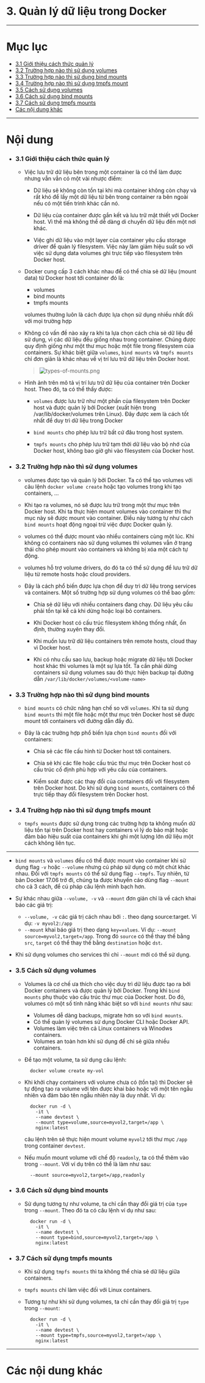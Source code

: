 # 3. Quản lý dữ liệu trong Docker

____

# Mục lục


- [3.1 Giới thiệu cách thức quản lý](#about)
- [3.2 Trường hợp nào thì sử dụng volumes](#volumes)
- [3.3 Trường hợp nào thì sử dụng bind mounts](#bind-mounts)
- [3.4 Trường hợp nào thì sử dụng tmpfs mount](#tmpfs)
- [3.5 Cách sử dụng volumes](#use-volumes)
- [3.6 Cách sử dụng bind mounts](#use-bind)
- [3.7 Cách sử dụng tmpfs mounts](#use-tmpfs)
- [Các nội dung khác](#content-others)

____

# <a name="content">Nội dung</a>

- ### <a name="about">3.1 Giới thiệu cách thức quản lý</a>

    - Việc lưu trữ dữ liệu bên trong một container là có thể làm được nhưng vẫn vẫn có một vài nhược điểm:

        + Dữ liệu sẽ không còn tồn tại khi mà container không còn chạy và rất khó để lấy một dữ liệu từ bên trong container ra bên ngoài nếu có một tiến trình khác cần nó.

        + Dữ liệu của container được gắn kết và lưu trữ mật thiết với Docker host. Vì thế mà không thể dễ dàng di chuyển dữ liệu đến một nơi khác.

        + Việc ghi dữ liệu vào một layer của container yêu cầu storage driver để quản lý filesystem. Việc này làm giảm hiệu suất so với việc sử dụng data volumes ghi trực tiếp vào filesystem trên Docker host.

    - Docker cung cấp 3 cách khác nhau để có thể chia sẻ dữ liệu (mount data) từ Docker host tới container đó là:

        + volumes
        + bind mounts
        + tmpfs mounts

        volumes thường luôn là cách được lựa chọn sử dụng nhiều nhất đối với mọi trường hợp

    - Không có vấn đề nào xảy ra khi ta lựa chọn cách chia sẻ dữ liệu để sử dụng, vì các dữ liệu đều giống nhau trong container. Chúng được quy định giống như một thư mục hoặc một file trong filesystem của containers. Sự khác biệt giữa `volumes`, `bind mounts` và `tmpfs mounts` chỉ đơn giản là khác nhau về vị trí lưu trữ dữ liệu trên Docker host.

        > ![types-of-mounts.png](../../images/types-of-mounts.png)

    - Hình ảnh trên mô tả vị trí lưu trữ dữ liệu của container trên Docker host. Theo đó, ta có thể thấy được:

        + `volumes` được lưu trữ như một phần của filesystem trên Docker host và được quản lý bởi Docker (xuất hiện trong /var/lib/docker/volumes trên Linux).  Đây được xem là cách tốt nhất để duy trì dữ liệu trong Docker

        + `bind mounts` cho phép lưu trữ bất cứ đâu trong host system. 

        + `tmpfs mounts` cho phép lưu trữ tạm thời dữ liệu vào bộ nhớ của Docker host, không bao giờ ghi vào filesystem của Docker host.

- ### <a name="volumes">3.2 Trường hợp nào thì sử dụng volumes</a>

    - volumes được tạo và quản lý bởi Docker. Ta có thể tạo volumes với câu lệnh `docker volume create` hoặc tạo volumes trong khi tạo containers, ...

    - Khi tạo ra volumes, nó sẽ được lưu trữ trong một thư mục trên Docker host. Khi ta thực hiện mount volumes vào container thì thư mục này sẽ được mount vào container. Điều này tương tự như cách `bind mounts` hoạt động ngoại trừ việc được Docker quản lý.

    - volumes có thể được mount vào nhiểu containers cùng một lúc. Khi không có containers nào sử dụng volumes thì volumes vẫn ở trạng thái cho phép mount vào containers và không bị xóa một cách tự động.

    - volumes hỗ trợ volume drivers, do đó ta có thể sử dụng để lưu trữ dữ liệu từ remote hosts hoặc cloud providers.

    - Đây là cách phổ biến được lựa chọn để duy trì dữ liệu trong services và containers. Một số trường hợp sử dụng volumes có thể bao gồm:

        + Chia sẻ dữ liệu với nhiều containers đang chạy. Dữ liệu yêu cầu phải tồn tại kể cả khi dừng hoặc loại bỏ containers.

        + Khi Docker host có cấu trúc filesystem không thống nhất, ổn định, thường xuyên thay đổi.

        + Khi muốn lưu trữ dữ liệu containers trên remote hosts, cloud thay vì Docker host.

        + Khi có nhu cầu sao lưu, backup hoặc migrate dữ liệu tới Docker host khác thì volumes là một sự lựa tốt. Ta cần phải dừng containers sử dụng volumes sau đó thực hiện backup tại đường dẫn `/var/lib/docker/volumes/<volume-name>`


- ### <a name="bind-mounts">3.3 Trường hợp nào thì sử dụng bind mounts</a>

    - `bind mounts` có chức năng hạn chế so với `volumes`. Khi ta sử dụng `bind mounts` thì một file hoặc một thư mục trên Docker host sẽ được mount tới containers với đường dẫn đầy đủ.

    - Đây là các trường hợp phổ biến lựa chọn `bind mounts` đối với containers:

        + Chia sẻ các file cấu hình từ Docker host tới containers. 

        + Chia sẻ khi các file hoặc cấu trúc thư mục trên Docker host có cấu trúc cố định phù hợp với yêu cầu của containers.

        + Kiểm soát được các thay đổi của containers đối với filesystem trên Docker host. Do khi sử dụng `bind mounts`, containers có thể trực tiếp thay đổi filesystem trên Docker host.

- ### <a name="tmpfs">3.4 Trường hợp nào thì sử dụng tmpfs mount</a>

    - `tmpfs mounts` được sử dụng trong các trường hợp ta không muốn dữ liệu tồn tại trên Docker host hay containers vì lý do bảo mật hoặc đảm bảo hiệu suất của containers khi ghi một lượng lớn dữ liệu một cách không liên tục.

____

- `bind mounts` và `volumes` đều có thể được mount vào container khi sử dụng flag `-v` hoặc `--volume` nhưng cú pháp sử dụng có một chút khác nhau. Đối với `tmpfs mounts` có thể sử dụng flag `--tmpfs`. Tuy nhiên, từ bản Docker 17.06 trở đi, chúng ta được khuyến cáo dùng flag `--mount` cho cả 3 cách, để cú pháp câu lệnh minh bạch hơn.

- Sự khác nhau giữa `--volume, -v` và `--mount` đơn giản chỉ là về cách khai báo các giá trị:

    + `--volume, -v` các giá trị cách nhau bới `:`. theo dạng source:target. Ví dụ: `-v myvol2:/app`
    + `--mount` khai báo giá trị theo dạng `key=values`. Ví dụ: `--mount source=myvol2,target=/app`. Trong đó `source` có thể thay thế bằng `src`, `target` có thể thay thế bằng `destination` hoặc `dst`.

- Khi sử dụng volumes cho services thì chỉ `--mount` mới có thể sử dụng.

- ### <a name="use-volumes">3.5 Cách sử dụng volumes</a>

    - Volumes là cơ chế ưa thích cho việc duy trì dữ liệu được tạo ra bởi Docker containers và được quản lý bởi Docker. Trong khi `bind mounts` phụ thuộc vào cấu trúc thư mục của Docker host. Do đó, volumes có một số tính năng khác biệt so với `bind mounts` như sau:

        + Volumes dễ dàng backups, migrate hơn so với `bind mounts`.
        + Có thể quản lý volumes sử dụng Docker CLI hoặc Docker API.
        + Volumes làm việc trên cả Linux containers và Winodws containers.
        + Volumes an toàn hơn khi sử dụng để chi sẻ giữa nhiều containers.

    - Để tạo một volume, ta sử dụng câu lệnh:

            docker volume create my-vol

    - Khi khởi chạy containers với volume chưa có (tồn tại) thì Docker sẽ tự động tạo ra volume với tên được khai báo hoặc với một tên ngẫu nhiên và đảm bảo tên ngẫu nhiên này là duy nhất. Ví dụ:

            docker run -d \
              -it \
              --name devtest \
              --mount type=volume,source=myvol2,target=/app \
              nginx:latest

        câu lệnh trên sẽ thực hiện mount volume `myvol2` tới thư mục `/app` trong container `devtest`.

    - Nếu muốn mount volume với chế độ `readonly`, ta có thể thêm vào trong `--mount`. Với ví dụ trên có thể là làm như sau:

            --mount source=myvol2,target=/app,readonly

- ### <a name="use-bind">3.6 Cách sử dụng bind mounts</a>

    - Sử dụng tương tự như volume, ta chỉ cần thay đổi giá trị của `type` trong `--mount`. Theo đó ta có câu lệnh ví dụ như sau:

            docker run -d \
              -it \
              --name devtest \
              --mount type=bind,source=myvol2,target=/app \
              nginx:latest

- ### <a name="use-tmpfs">3.7 Cách sử dụng tmpfs mounts</a>

    - Khi sử dụng `tmpfs mounts` thì ta không thể chia sẻ dữ liệu giữa containers.
    - `tmpfs mounts` chỉ làm việc đối với Linux containers.

    - Tương tự như khi sử dụng volumes, ta chỉ cần thay đổi giá trị `type` trong `--mount`:

            docker run -d \
              -it \
              --name devtest \
              --mount type=tmpfs,source=myvol2,target=/app \
              nginx:latest
              
____

# <a name="content-others">Các nội dung khác</a>
